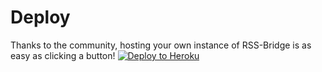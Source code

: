 Deploy
===
Thanks to the community, hosting your own instance of RSS-Bridge is as easy as clicking a button!
[![Deploy to Heroku](https://www.herokucdn.com/deploy/button.svg)](https://heroku.com/deploy)
